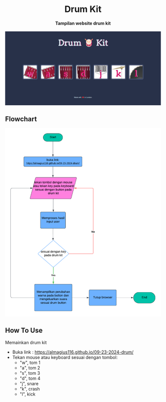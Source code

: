 
<h1 align="center">
  <br>
  Drum Kit
  <br>
</h1>

<h4 align="center">Tampilan website drum kit</h4>
<img src="images/drum-kit.png">

## Flowchart
<img src="images/Flowchart-drum-kit.png">

## How To Use
Memainkan drum kit

* Buka link : https://almagius116.github.io/09-23-2024-drum/
* Tekan mouse atau keyboard sesuai dengan tombol:
  - "w", tom 1
  - "a", tom 2
  - "s", tom 3
  - "d", tom 4
  - "j", snare
  - "k", crash
  - "l", kick 


